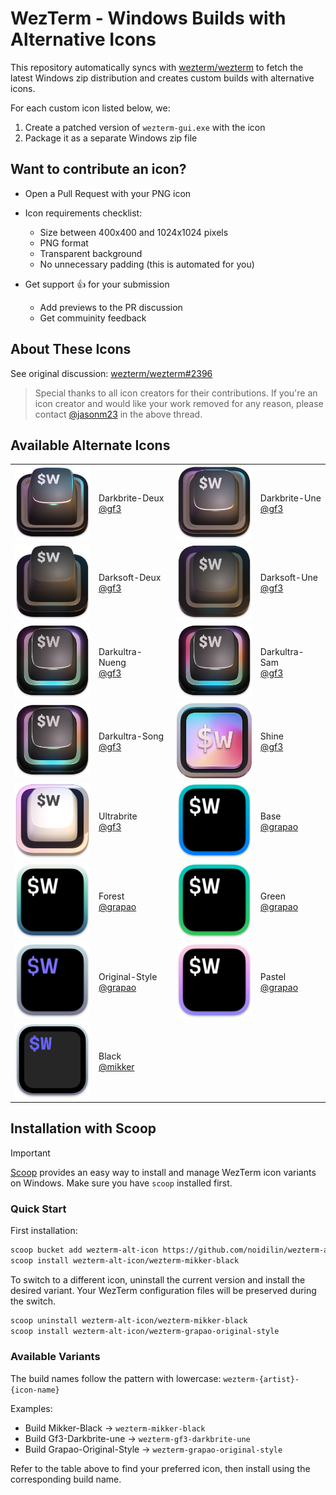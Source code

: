 # WezTerm - Windows Builds with Alternative Icons

This repository automatically syncs with [wezterm/wezterm](https://github.com/wezterm/wezterm) to fetch the latest Windows zip distribution and creates custom builds with alternative icons.

For each custom icon listed below, we:
1. Create a patched version of `wezterm-gui.exe` with the icon
2. Package it as a separate Windows zip file

## Want to contribute an icon?

- Open a Pull Request with your PNG icon
- Icon requirements checklist:
  - Size between 400x400 and 1024x1024 pixels
  - PNG format
  - Transparent background
  - No unnecessary padding (this is automated for you)

- Get support 👍 for your submission
  - Add previews to the PR discussion
  - Get commuinity feedback

## About These Icons

See original discussion: [wezterm/wezterm#2396](https://github.com/wezterm/wezterm/issues/2396)

> Special thanks to all icon creators for their contributions.
> If you're an icon creator and would like your work removed for any reason, please contact [@jasonm23](https://github.com/jasonm23) in the above thread.

## Available Alternate Icons

| | | | |
|-|-|-|-|
| <img src="alt-icons/wezterm-icon-Gf3-Darkbrite-deux.png" width="128" alt="Darkbrite-Deux Icon"> | Darkbrite-Deux <br /> [@gf3](https://github.com/gf3) | <img src="alt-icons/wezterm-icon-Gf3-Darkbrite-une.png" width="128" alt="Darkbrite-Une Icon"> | Darkbrite-Une <br /> [@gf3](https://github.com/gf3) |
| <img src="alt-icons/wezterm-icon-Gf3-Darksoft-deux.png" width="128" alt="Darksoft-Deux Icon"> | Darksoft-Deux <br /> [@gf3](https://github.com/gf3) | <img src="alt-icons/wezterm-icon-Gf3-Darksoft-une.png" width="128" alt="Darksoft-Une Icon"> | Darksoft-Une <br /> [@gf3](https://github.com/gf3) |
| <img src="alt-icons/wezterm-icon-Gf3-Darkultra-nueng.png" width="128" alt="Darkultra-Nueng Icon"> | Darkultra-Nueng <br /> [@gf3](https://github.com/gf3) | <img src="alt-icons/wezterm-icon-Gf3-Darkultra-sam.png" width="128" alt="Darkultra-Sam Icon"> | Darkultra-Sam <br /> [@gf3](https://github.com/gf3) |
| <img src="alt-icons/wezterm-icon-Gf3-Darkultra-song.png" width="128" alt="Darkultra-Song Icon"> | Darkultra-Song <br /> [@gf3](https://github.com/gf3) | <img src="alt-icons/wezterm-icon-Gf3-Shine.png" width="128" alt="Shine Icon"> | Shine <br /> [@gf3](https://github.com/gf3) |
| <img src="alt-icons/wezterm-icon-Gf3-Ultrabrite.png" width="128" alt="Ultrabrite Icon"> | Ultrabrite <br /> [@gf3](https://github.com/gf3) | <img src="alt-icons/wezterm-icon-Grapao-Base.png" width="128" alt="Base Icon"> | Base <br /> [@grapao](https://github.com/grapao) |
| <img src="alt-icons/wezterm-icon-Grapao-Forest.png" width="128" alt="Forest Icon"> | Forest <br /> [@grapao](https://github.com/grapao) | <img src="alt-icons/wezterm-icon-Grapao-Green.png" width="128" alt="Green Icon"> | Green <br /> [@grapao](https://github.com/grapao) |
| <img src="alt-icons/wezterm-icon-Grapao-Original-Style.png" width="128" alt="Original-Style Icon"> | Original-Style <br /> [@grapao](https://github.com/grapao) | <img src="alt-icons/wezterm-icon-Grapao-Pastel.png" width="128" alt="Pastel Icon"> | Pastel <br /> [@grapao](https://github.com/grapao) |
| <img src="alt-icons/wezterm-icon-Mikker-Black.png" width="128" alt="Black Icon"> | Black <br /> [@mikker](https://github.com/mikker) |  |  |

## Installation with Scoop

> [!IMPORTANT]
> [Scoop](https://scoop.sh/) provides an easy way to install and manage WezTerm icon variants on Windows.
> Make sure you have `scoop` installed first.

### Quick Start

First installation:

```sh
scoop bucket add wezterm-alt-icon https://github.com/noidilin/wezterm-alt-icon.git
scoop install wezterm-alt-icon/wezterm-mikker-black
```

To switch to a different icon, uninstall the current version and install the desired variant. Your WezTerm configuration files will be preserved during the switch.

```sh
scoop uninstall wezterm-alt-icon/wezterm-mikker-black
scoop install wezterm-alt-icon/wezterm-grapao-original-style
```

### Available Variants

The build names follow the pattern with lowercase: `wezterm-{artist}-{icon-name}`

Examples:

- Build Mikker-Black → `wezterm-mikker-black`
- Build Gf3-Darkbrite-une → `wezterm-gf3-darkbrite-une`
- Build Grapao-Original-Style → `wezterm-grapao-original-style`

Refer to the table above to find your preferred icon, then install using the corresponding build name.



